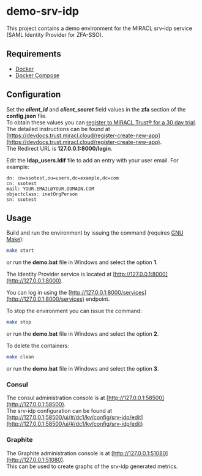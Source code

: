 # demo-srv-idp

This project contains a demo environment for the MIRACL srv-idp service (SAML Identity Provider for ZFA-SSO).


## Requirements

* [Docker](https://www.docker.com/products/overview)
* [Docker Compose](https://docs.docker.com/compose)


## Configuration

Set the ***client_id*** and ***client_secret*** field values in the **zfa** section of the **config.json** file.  
To obtain these values you can [register to MIRACL Trust® for a 30 day trial](https://trust.miracl.cloud/get-started).  
The detailed instructions can be found at [https://devdocs.trust.miracl.cloud/register-create-new-app](https://devdocs.trust.miracl.cloud/register-create-new-app).  
The Redirect URL is **127.0.0.1:8000/login**.

Edit the **ldap_users.ldif** file to add an entry with your user email. For example:

```
dn: cn=ssotest,ou=users,dc=example,dc=com
cn: ssotest
mail: YOUR.EMAIL@YOUR.DOMAIN.COM
objectclass: inetOrgPerson
sn: ssotest
```

## Usage

Build and run the environment by issuing the command (requires [GNU Make](http://www.gnu.org/software/make/)):
```sh
make start
```
or run the **demo.bat** file in Windows and select the option **1**.

The Identity Provider service is located at [http://127.0.0.1:8000](http://127.0.0.1:8000).

You can log in using the [http://127.0.0.1:8000/services](http://127.0.0.1:8000/services) endpoint.


To stop the environment you can issue the command:
```sh
make stop
```
or run the **demo.bat** file in Windows and select the option **2**.


To delete the containers:
```sh
make clean
```
or run the **demo.bat** file in Windows and select the option **3**.


### Consul

The consul administration console is at [http://127.0.0.1:58500](http://127.0.0.1:58500).  
The srv-idp configuration can be found at [http://127.0.0.1:58500/ui/#/dc1/kv/config/srv-idp/edit](http://127.0.0.1:58500/ui/#/dc1/kv/config/srv-idp/edit)


### Graphite

The Graphite administration console is at [http://127.0.0.1:51080](http://127.0.0.1:51080).  
This can be used to create graphs of the srv-idp generated metrics.
